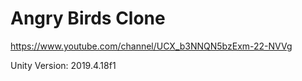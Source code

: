 # Angry Birds Clone
 https://www.youtube.com/channel/UCX_b3NNQN5bzExm-22-NVVg
 
 Unity Version: 2019.4.18f1

